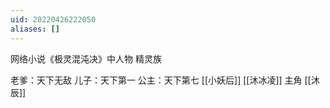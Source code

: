 ```yaml
---
uid: 20220426222050
aliases: []
---
```

网络小说《极灵混沌决》中人物
精灵族

老爹：天下无敌
儿子：天下第一
公主：天下第七
[[小妖后]]
[[沐冰凌]]
主角 [[沐辰]]